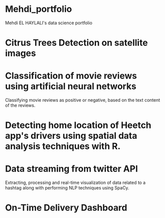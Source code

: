 # Mehdi_portfolio
Mehdi EL HAYLALI's data science portfolio
# Citrus Trees Detection on satellite images

# Classification of movie reviews using artificial neural networks
Classifying movie reviews as positive or negative, based on the text content of the reviews.

# Detecting home location of Heetch app's drivers using spatial data analysis techniques with R.

# Data streaming from twitter API
Extracting, processing and real-time visualization of data related to a hashtag along with performing NLP techniques using SpaCy.

# On-Time Delivery Dashboard
